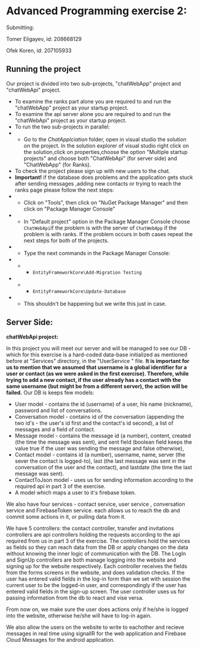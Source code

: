 ﻿

# Advanced Programming exercise 2:
Submitting:

Tomer Eligayev, id: 208668129

Ofek Koren, id: 207105933

## **Running the project**	
Our project is divided into two sub-projects, "chatWebApp" project and "chatWebApi" project.
-  To examine the ranks part alone you are required to and run the "chatWebApp" project as your startup project. 
- To examine the api server alone you are required to and run the "chatWebApi" project as your startup project. 
-  To run the two sub-projects in parallel:
-   - Go to the *ChatApplciation* folder, open in visual studio the solution on the project. In the solution explorer of visual studio right click on the solution,click on properties,choose the option "Multiple startup projects" and choose both "ChatWebApi" (for server side) and "ChatWebApp" (for Ranks).
- To check the project please sign up with new users to the chat.
- **Important!** if the database does problems and the application gets stuck after sending messages ,adding new contacts or trying to reach the ranks page please follow the next steps:
- - Click on "Tools", then click on "NuGet Package Manager" and then click on "Package Manager Console"
- - In "Default project" option in the Package Manager Console choose `ChatWebApi`if the problem is with the server of `ChatWebApp` if the problem is with ranks. If the problem occurs in both cases repeat the next steps for both of the projects.
- - Type the next commands in the Package Manager Console:
- - - `EntityFrameworkCore\Add-Migration Testing` 
- - - `EntityFrameworkCore\Update-Database`
- - This shouldn't be happening but we write this just in case.


## **Server Side:**
**chatWebApi project:**

In this project you will meet our server and will be managed to see our DB - which for this exercise is a hard-coded data-base initialized as mentioned before at "Services" directory, in the "UserService " file.
**It is important for us to mention that we assumed that username is a global identifier for a user or contact (as we were asked in the first exercise). Therefore, while trying to add a new contact, if the user already has a contact with the same username (but might be from a different server), the action will be failed.**
Our DB is keeps few models:
- User model - contains the id (username) of a user, his name (nickname), password and list of conversations.
- Conversation model - contains id of the conversation (appending the two id's - the user's id first and the contact's id second), a list of messages and a field of contact.
- Message model - contains the message id (a number), content, created (the time the message was sent), and sent field (boolean field keeps the value true if the user was sending the message and false otherwise),
- Contact model - contains id (a number), username, name, server (the sever the contact is logged-to), last (the last message was sent in the conversation of the user and the contact), and lastdate (the time the last message was sent).
- ContactToJson model - uses us for sending information according to the required api in part 3 of the exercise.
- A model which maps a user to it's firebase token.

We also have four services - contact service, user service , conversation service and FirebaseToken service. each allows us to reach the db and commit some actions in it, or pulling data from it.

We have 5 controllers: the contact controller, transfer and invitations controllers are api controllers holding the requests according to the api required from us in part 3 of the exercise. The controllers hold the services as fields so they can reach data from the DB or apply changes on the data without knowing the inner logic of communication with the DB.
The LogIn and SignUp controllers are both manage logging into the website and signing up for the website respectively. Each controller receives the fields from the forms screens in the website, and does validation checks. If the user has entered valid fields in the log-in form than we set with session the current user to be the logged-in user, and correspondingly if the user has entered valid fields in the sign-up screen.
The user controller uses us for passing information from the db to react and vise versa.

From now on, we make sure the user does actions only if he/she is logged into the website, otherwise he/she will have to log-in again. 

We also allow the users on the website to write to eachother and recieve messages in real time using signalIR for the web application and Firebase Cloud Messages for the android application.
